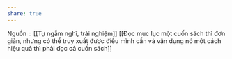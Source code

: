 ```yaml
---
share: true
---
```

Nguồn :: [[Tự ngẫm nghĩ, trải nghiệm]]
[[Đọc mục lục một cuốn sách thì đơn giản, nhưng có thể truy xuất được điều mình cần và vận dụng nó một cách hiệu quả thì phải đọc cả cuốn sách]]
